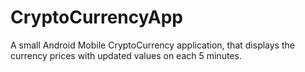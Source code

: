 # CryptoCurrencyApp
A small Android Mobile CryptoCurrency application, that displays the currency prices with updated values on each 5 minutes.
